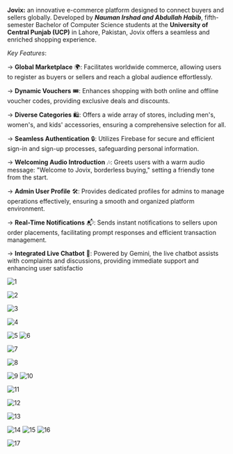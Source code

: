 **Jovix:** an innovative e-commerce platform designed to connect buyers and sellers globally. Developed by **_Nauman Irshad and Abdullah Habib_**, fifth-semester Bachelor of Computer Science students at the **University of Central Punjab (UCP)** in Lahore, Pakistan, Jovix offers a seamless and enriched shopping experience.

_Key Features_:

-> **Global Marketplace** 🌍: Facilitates worldwide commerce, allowing users to register as buyers or sellers and reach a global audience effortlessly.

-> **Dynamic Vouchers** 🎟️: Enhances shopping with both online and offline voucher codes, providing exclusive deals and discounts.

-> **Diverse Categories** 🛍️: Offers a wide array of stores, including men's, women's, and kids' accessories, ensuring a comprehensive selection for all.

-> **Seamless Authentication** 🔒: Utilizes Firebase for secure and efficient sign-in and sign-up processes, safeguarding personal information.

-> **Welcoming Audio Introduction** 🎶: Greets users with a warm audio message: "Welcome to Jovix, borderless buying," setting a friendly tone from the start.

-> **Admin User Profile** 🛠️: Provides dedicated profiles for admins to manage operations effectively, ensuring a smooth and organized platform environment.

-> **Real-Time Notifications** 📬: Sends instant notifications to sellers upon order placements, facilitating prompt responses and efficient transaction management.

-> **Integrated Live Chatbot** 🤖: Powered by Gemini, the live chatbot assists with complaints and discussions, providing immediate support and enhancing user satisfactio






![1](https://github.com/user-attachments/assets/76a1830e-f340-433f-a504-533e4bea73ce)

![2](https://github.com/user-attachments/assets/12fe773e-222b-4b83-b1ef-19dc63a2a825)

![3](https://github.com/user-attachments/assets/0508d7e2-3b3d-4c38-a8ee-932567ac4666)

![4](https://github.com/user-attachments/assets/6a08ebb2-7d90-418f-89ca-9f9923cb4f70)

![5](https://github.com/user-attachments/assets/a23223ac-cd46-4856-92e0-23e87091642e)
![6](https://github.com/user-attachments/assets/8bf78e99-739b-4a71-b076-f6bc360cd6c6)

![7](https://github.com/user-attachments/assets/c6532430-8bb4-4b27-9aa3-87f8b7186c5e)

![8](https://github.com/user-attachments/assets/0ead230c-001a-4cb1-acec-2dcdd0857c17)


![9](https://github.com/user-attachments/assets/45effdb7-d0e1-49ce-8719-a4942636f963)
![10](https://github.com/user-attachments/assets/98b60fa5-6472-4c5b-9e4e-7ed6b4719004)


![11](https://github.com/user-attachments/assets/7c530ecd-2230-4359-8dbe-de7bf38564d7)

![12](https://github.com/user-attachments/assets/f3b34212-beae-4a44-8661-882b704003a3)

![13](https://github.com/user-attachments/assets/0406ef9b-4a45-4054-8cfd-8addc78fec89)

![14](https://github.com/user-attachments/assets/433d28b6-342f-4ad3-9555-79f2872393f8)
![15](https://github.com/user-attachments/assets/b589fc84-0173-441a-a070-87adaed9182e)
![16](https://github.com/user-attachments/assets/03991c2c-404c-4505-bffb-599ddc44bd16)

![17](https://github.com/user-attachments/assets/60f28bb5-7b63-488a-bedb-a326b8967b0d)





